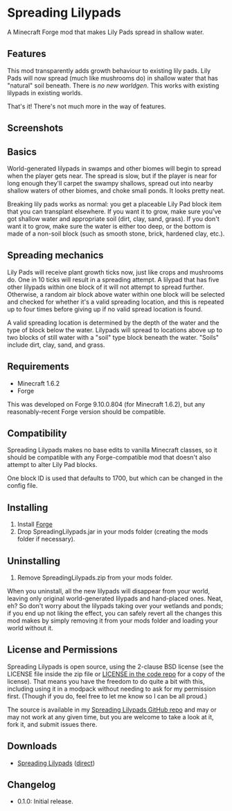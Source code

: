 Spreading Lilypads
==================

A Minecraft Forge mod that makes Lily Pads spread in shallow water.

Features
--------

This mod transparently adds growth behaviour to existing lily pads. Lily Pads will now
spread (much like mushrooms do) in shallow water that has "natural" soil beneath.
There is *no new worldgen*. This works with existing lilypads in existing worlds.

That's it! There's not much more in the way of features.

Screenshots
-----------



Basics
------

World-generated lilypads in swamps and other biomes will begin to spread when the player
gets near. The spread is slow, but if the player is near for long enough they'll carpet
the swampy shallows, spread out into nearby shallow waters of other biomes, and choke
small ponds. It looks pretty neat.

Breaking lily pads works as normal: you get a placeable Lily Pad block item that you can
transplant elsewhere. If you want it to grow, make sure you've got shallow water and
appropriate soil (dirt, clay, sand, grass). If you don't want it to grow, make sure the
water is either too deep, or the bottom is made of a non-soil block (such as smooth stone,
brick, hardened clay, etc.).

Spreading mechanics
-------------------

Lily Pads will receive plant growth ticks now, just like crops and mushrooms do.
One in 10 ticks will result in a spreading attempt. A lilypad that has five other
lilypads within one block of it will not attempt to spread further. Otherwise, a random
air block above water within one block will be selected and checked for whether it's
a valid spreading location, and this is repeated up to four times before giving up
if no valid spread location is found.

A valid spreading location is determined by the depth of the water and the type of block
below the water. Lilypads will spread to locations above up to two blocks of still water
with a "soil" type block beneath the water. "Soils" include dirt, clay, sand, and grass. 

Requirements
------------

- Minecraft 1.6.2
- Forge

This was developed on Forge 9.10.0.804 (for Minecraft 1.6.2), but any reasonably-recent
Forge version should be compatible.

Compatibility
-------------

Spreading Lilypads makes no base edits to vanilla Minecraft classes, so it should be
compatible with any Forge-compatible mod that doesn't also attempt to alter Lily Pad
blocks.

One block ID is used that defaults to 1700, but which can be changed in the config file.

Installing
----------

1. Install [Forge](http://www.minecraftforge.net/wiki/Installation/Universal)
2. Drop SpreadingLilypads.jar in your mods folder (creating the mods folder if necessary).

Uninstalling
------------

1. Remove SpreadingLilypads.zip from your mods folder.

When you uninstall, all the new lilypads will disappear from your world, leaving only
original world-generated lilypads and hand-placed ones. Neat, eh? So don't worry about
the lilypads taking over your wetlands and ponds; if you end up not liking the effect,
you can safely revert all the changes this mod makes by simply removing it from your
mods folder and loading your world without it.

License and Permissions
-----------------------

Spreading Lilypads is open source, using the 2-clause BSD license (see the LICENSE file
inside the zip file or [LICENSE in the code repo](https://github.com/eggdropsoap/Spreading-Lilypads/blob/master/LICENSE)
for a copy of the license). That means you have the freedom to do
quite a bit with this, including using it in a modpack without needing to ask for my
permission first. (Though if you do, feel free to let me know so I can be all proud.)

The source is available in my
[Spreading Lilypads GitHub repo](https://github.com/eggdropsoap/Spreading-Lilypads)
and may or may not work at any given time,
but you are welcome to take a look at it, fork it, and submit issues there.

Downloads
---------

- [Spreading Lilypads](http://adf.ly/URwvS) ([direct](http://eggdropsoap.pipemaze.com/minecraft/mods/spreading-lilypads/))

Changelog
---------

- 0.1.0: Initial release.
